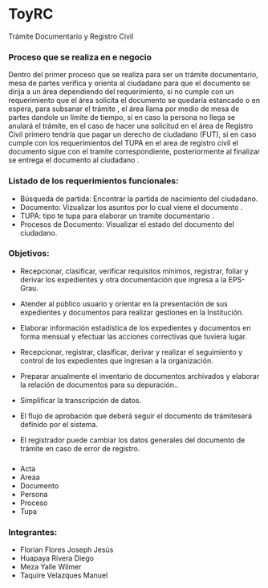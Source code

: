 # ToyRC
Trámite Documentario y Registro Civil 
### Proceso que se realiza en e negocio 
Dentro del primer proceso que se realiza para ser un trámite documentario, mesa de partes verifica y orienta al ciudadano  para que el documento se dirija a un área dependiendo del requerimiento, si no cumple con un requerimiento que el área solicita el documento se quedaría estancado o en espera, para subsanar el trámite , el área llama por medio de mesa de partes dandole un límite de tiempo, si en caso la persona no llega se anulará el trámite, en el caso de hacer una solicitud en el área de Registro Civil primero tendría que pagar un derecho de ciudadano (FUT), si en caso cumple con los requerimientos del TUPA en el area de registro civil el documento sigue con el tramite correspondiente, posteriormente al finalizar se entrega el documento al ciudadano .
### Listado de los requerimientos funcionales:
- Búsqueda de partida: Encontrar la partida de nacimiento del ciudadano. 
- Documento: Vizualizar los asuntos por lo cual viene el documento .
- TUPA: tipo te tupa para elaborar un tramite documentario .
- Procesos de Documento: Visualizar el estado del documento del ciudadano.

### Objetivos:

- Recepcionar, clasificar, verificar requisitos mínimos, registrar, foliar y derivar los expedientes y otra documentación que ingresa a la EPS-Grau.
- Atender al público usuario y orientar en la presentación de sus expedientes y documentos para realizar gestiones en la Institución.
- Elaborar información estadística de los expedientes y documentos en forma mensual y efectuar las acciones correctivas que tuviera lugar.
- Recepcionar, registrar, clasificar, derivar y realizar el seguimiento y control de los expedientes que ingresan a la organización.

- Preparar anualmente el inventario de documentos archivados y elaborar la relación de documentos para su depuración..

- Simplificar la transcripción de datos.

- El flujo de aprobación que deberá seguir el documento de trámiteserá definido por el sistema.

- El registrador puede cambiar los datos generales del documento de trámite en caso de error de registro.

### 
- Acta
- Areaa
- Documento
- Persona
- Proceso
- Tupa

### Integrantes:
- Florian Flores Joseph Jesús
- Huapaya Rivera Diego
- Meza Yalle Wilmer
- Taquire Velazques Manuel 
